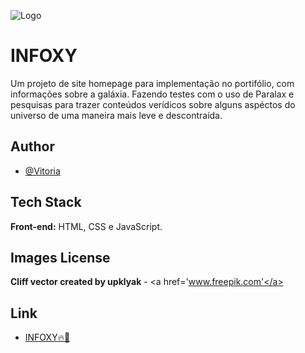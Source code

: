 ![Logo](./assets/images/planet_icon.ico)
# INFOXY


Um projeto de site homepage para implementação no portifólio, com informações sobre a galáxia. Fazendo testes com o uso de Paralax e pesquisas para trazer conteúdos verídicos sobre alguns aspéctos do universo de uma maneira mais leve e descontraída.


## Author
- [@Vitoria](https://github.com/vitoriaGoncalves08)

     
## Tech Stack
**Front-end:** HTML, CSS e JavaScript.
     
## Images License
**Cliff vector created by upklyak** - <a href='www.freepik.com'</a>

## Link
- [INFOXY🔥🌌](https://vitoriagoncalves08.github.io/InfoXy/)
